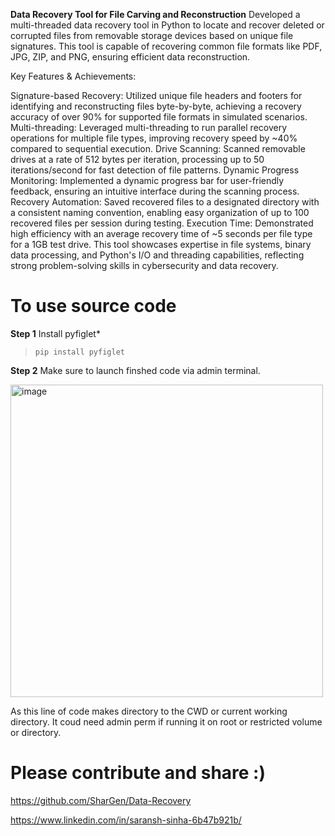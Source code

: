 **Data Recovery Tool for File Carving and Reconstruction**
Developed a multi-threaded data recovery tool in Python to locate and recover deleted or corrupted files from removable storage devices based on unique file signatures. This tool is capable of recovering common file formats like PDF, JPG, ZIP, and PNG, ensuring efficient data reconstruction.

Key Features & Achievements:

Signature-based Recovery: Utilized unique file headers and footers for identifying and reconstructing files byte-by-byte, achieving a recovery accuracy of over 90% for supported file formats in simulated scenarios.
Multi-threading: Leveraged multi-threading to run parallel recovery operations for multiple file types, improving recovery speed by ~40% compared to sequential execution.
Drive Scanning: Scanned removable drives at a rate of 512 bytes per iteration, processing up to 50 iterations/second for fast detection of file patterns.
Dynamic Progress Monitoring: Implemented a dynamic progress bar for user-friendly feedback, ensuring an intuitive interface during the scanning process.
Recovery Automation: Saved recovered files to a designated directory with a consistent naming convention, enabling easy organization of up to 100 recovered files per session during testing.
Execution Time: Demonstrated high efficiency with an average recovery time of ~5 seconds per file type for a 1GB test drive.
This tool showcases expertise in file systems, binary data processing, and Python's I/O and threading capabilities, reflecting strong problem-solving skills in cybersecurity and data recovery.

# To use source code

**Step 1**
Install pyfiglet*
>```pip install pyfiglet```

**Step 2**
Make sure to launch finshed code via admin terminal.

<img width="500" alt="image" src="https://user-images.githubusercontent.com/74583970/216753507-8ba39b5e-e94f-4842-823c-64a67626b92f.png">

As this line of code makes directory to the CWD or current working directory. It coud need admin perm if running it on root or restricted volume or directory.

# Please contribute and share :)

https://github.com/SharGen/Data-Recovery

https://www.linkedin.com/in/saransh-sinha-6b47b921b/
